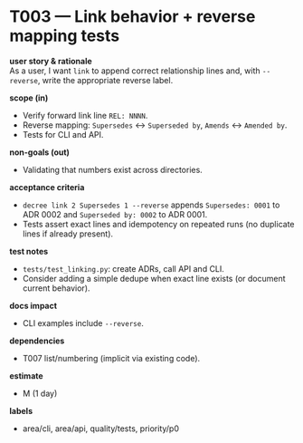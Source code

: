 # T003 — Link behavior + reverse mapping tests

**user story & rationale**  
As a user, I want `link` to append correct relationship lines and, with
`--reverse`, write the appropriate reverse label.

**scope (in)**

- Verify forward link line `REL: NNNN`.
- Reverse mapping: `Supersedes` ↔ `Superseded by`, `Amends` ↔ `Amended by`.
- Tests for CLI and API.

**non-goals (out)**

- Validating that numbers exist across directories.

**acceptance criteria**

- `decree link 2 Supersedes 1 --reverse` appends `Supersedes: 0001` to ADR
  0002 and `Superseded by: 0002` to ADR 0001.
- Tests assert exact lines and idempotency on repeated runs (no duplicate
  lines if already present).

**test notes**

- `tests/test_linking.py`: create ADRs, call API and CLI.
- Consider adding a simple dedupe when exact line exists (or document
  current behavior).

**docs impact**

- CLI examples include `--reverse`.

**dependencies**

- T007 list/numbering (implicit via existing code).

**estimate**

- M (1 day)

**labels**

- area/cli, area/api, quality/tests, priority/p0
